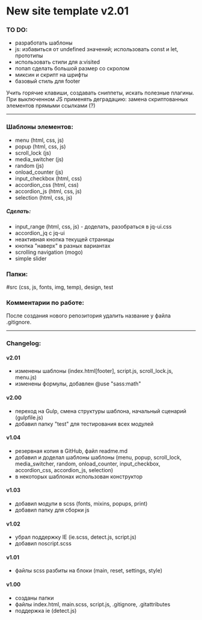 # New site template v2.01

### TO DO:
- разработать шаблоны
- js: избавиться от undefined значений; использовать const и let, прототипы
- использовать стили для a:visited
- попап сделать большой размер со скролом
- миксин и скрипт на шрифты
- базовый стиль для footer

Учить горячие клавиши, создавать сниппеты, искать полезные плагины.<br>
При выключенном JS применять деградацию: замена скриптованных элементов прямыми ссылками (?)

---

### Шаблоны элементов:
- menu (html, css, js)
- popup (html, css, js)
- scroll_lock (js)
- media_switcher (js)
- random (js)
- onload_counter (js)
- input_checkbox (html, css)
- accordion_css (html, css)
- accordion_js (html, css, js)
- selection (html, css, js)

##### Сделать:
- input_range (html, css, js) - доделать, разобраться в jq-ui.css
- accordion_jq c jq-ui
- неактивная кнопка текущей страницы
- кнопка "наверх" в разных вариантах
- scrolling navigation (mogo)
- simple slider


### Папки:
#src (css, js, fonts, img, temp), design, test

### Комментарии по работе:
После создания нового репозитория удалить название у файла .gitignore.

---

### Changelog:
#### v2.01
- изменены шаблоны (index.html[footer], script.js, scroll_lock.js, menu.js)
- изменены формулы, добавлен @use "sass:math"

#### v2.00
- переход на Gulp, смена структуры шаблона, начальный сценарий (gulpfile.js)
- добавил папку "test" для тестирования всех модулей

#### v1.04
- резервная копия в GitHub, файл readme.md
- добавил и доделал шаблоны шаблоны (menu, popup, scroll_lock, media_switcher, random, onload_counter, input_checkbox, accordion_css, accordion_js, selection)
- в некоторых шаблонах использован конструктор

#### v1.03
- добавил модули в scss (fonts, mixins, popups, print)
- добавил папку для сборки js

#### v1.02
- убрал поддержку IE (ie.scss, detect.js, script.js)
- добавил noscript.scss

#### v1.01
- файлы scss разбиты на блоки (main, reset, settings, style)

#### v1.00
- созданы папки
- файлы index.html, main.scss, script.js, .gitignore, .gitattributes
- поддержка ie (detect.js)